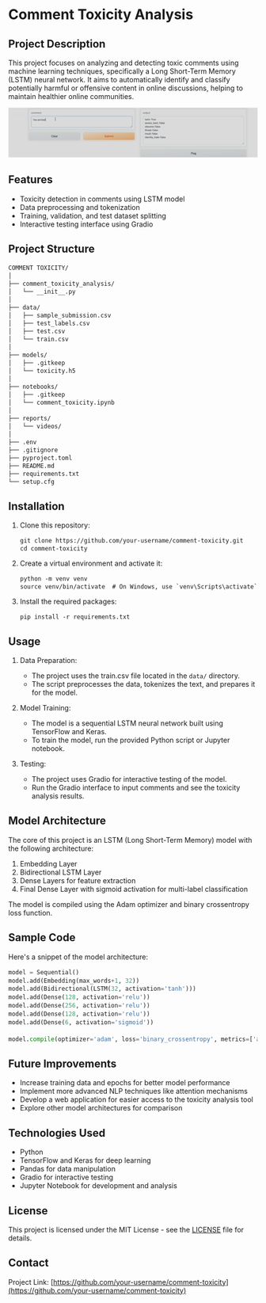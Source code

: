 # Comment Toxicity Analysis

## Project Description

This project focuses on analyzing and detecting toxic comments using machine learning techniques, specifically a Long Short-Term Memory (LSTM) neural network. It aims to automatically identify and classify potentially harmful or offensive content in online discussions, helping to maintain healthier online communities.


![Project Demo](reports/videos/project_demo.gif)

## Features

- Toxicity detection in comments using LSTM model
- Data preprocessing and tokenization
- Training, validation, and test dataset splitting
- Interactive testing interface using Gradio

## Project Structure

```
COMMENT TOXICITY/
│
├── comment_toxicity_analysis/
│   └── __init__.py
│
├── data/
│   ├── sample_submission.csv
│   ├── test_labels.csv
│   ├── test.csv
│   └── train.csv
│
├── models/
│   ├── .gitkeep
│   └── toxicity.h5
│
├── notebooks/
│   ├── .gitkeep
│   └── comment_toxicity.ipynb
│
├── reports/
│   └── videos/
│
├── .env
├── .gitignore
├── pyproject.toml
├── README.md
├── requirements.txt
└── setup.cfg
```

## Installation

1. Clone this repository:
   ```
   git clone https://github.com/your-username/comment-toxicity.git
   cd comment-toxicity
   ```

2. Create a virtual environment and activate it:
   ```
   python -m venv venv
   source venv/bin/activate  # On Windows, use `venv\Scripts\activate`
   ```

3. Install the required packages:
   ```
   pip install -r requirements.txt
   ```

## Usage

1. Data Preparation:
   - The project uses the train.csv file located in the `data/` directory.
   - The script preprocesses the data, tokenizes the text, and prepares it for the model.

2. Model Training:
   - The model is a sequential LSTM neural network built using TensorFlow and Keras.
   - To train the model, run the provided Python script or Jupyter notebook.

3. Testing:
   - The project uses Gradio for interactive testing of the model.
   - Run the Gradio interface to input comments and see the toxicity analysis results.

## Model Architecture

The core of this project is an LSTM (Long Short-Term Memory) model with the following architecture:

1. Embedding Layer
2. Bidirectional LSTM Layer
3. Dense Layers for feature extraction
4. Final Dense Layer with sigmoid activation for multi-label classification

The model is compiled using the Adam optimizer and binary crossentropy loss function.

## Sample Code

Here's a snippet of the model architecture:

```python
model = Sequential()
model.add(Embedding(max_words+1, 32))
model.add(Bidirectional(LSTM(32, activation='tanh')))
model.add(Dense(128, activation='relu'))
model.add(Dense(256, activation='relu'))
model.add(Dense(128, activation='relu'))
model.add(Dense(6, activation='sigmoid'))

model.compile(optimizer='adam', loss='binary_crossentropy', metrics=['accuracy'])
```

## Future Improvements

- Increase training data and epochs for better model performance
- Implement more advanced NLP techniques like attention mechanisms
- Develop a web application for easier access to the toxicity analysis tool
- Explore other model architectures for comparison

## Technologies Used

- Python
- TensorFlow and Keras for deep learning
- Pandas for data manipulation
- Gradio for interactive testing
- Jupyter Notebook for development and analysis


## License

This project is licensed under the MIT License - see the [LICENSE](LICENSE) file for details.

## Contact

Project Link: [https://github.com/your-username/comment-toxicity](https://github.com/your-username/comment-toxicity)

